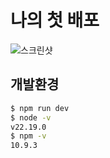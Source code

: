 # 나의 첫 배포

![스크린샷](<C:\Users\user\Desktop\download.png/>
)

## 개발환경
```bash
$ npm run dev
$ node -v
v22.19.0
$ npm -v
10.9.3
```



